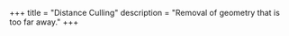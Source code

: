 +++
title = "Distance Culling"
description = "Removal of geometry that is too far away."
+++

<div class="notice stub"></div>

